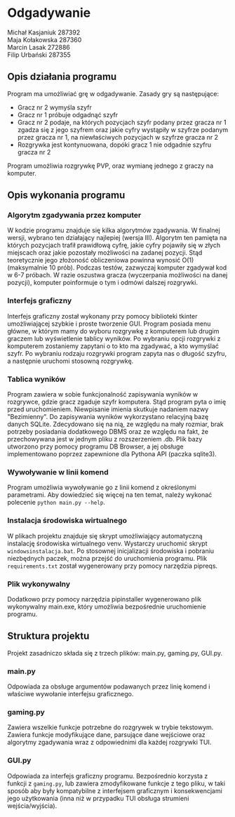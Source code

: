 # Odgadywanie
Michał Kasjaniuk 287392  
Maja Kołakowska 287360  
Marcin Lasak 272886  
Filip Urbański 287355 

## Opis działania programu 
Program ma umożliwiać grę w odgadywanie. Zasady gry są następujące: 
- Gracz nr 2 wymyśla szyfr
- Gracz nr 1 próbuje odgadnąć szyfr
- Gracz nr 2 podaje, na których pozycjach szyfr podany przez gracza nr 1 zgadza się z jego szyfrem oraz jakie cyfry wystąpiły w szyfrze podanym przez gracza nr 1, na niewłaściwych pozycjach w szyfrze gracza nr 2
- Rozgrywka jest kontynuowana, dopóki gracz 1 nie odgadnie szyfru gracza nr 2

 Program umożliwia rozgrywkę PVP, oraz wymianę jednego z graczy na komputer.
## Opis wykonania programu 
### Algorytm zgadywania przez komputer 
W kodzie programu znajduje się kilka algorytmów zgadywania. W finalnej wersji, wybrano ten działający najlepiej (wersja III). Algorytm ten pamięta na których pozycjach trafił prawidłową cyfrę, jakie cyfry pojawiły się w złych miejscach oraz jakie pozostały możliwości na zadanej pozycji. Stąd teoretycznie jego złożoność obliczeniowa powinna wynosić O(1) (maksymalnie 10 prób). Podczas testów, zazwyczaj komputer zgadywał kod w 6-7 próbach. W razie oszustwa gracza (wyczerpania możliwości na danej pozycji), komputer poinformuje o tym i odmówi dalszej rozgrywki.
### Interfejs graficzny 
Interfejs graficzny został wykonany przy pomocy biblioteki tkinter umożliwiającej szybkie i proste tworzenie GUI. Program posiada menu główne, w którym mamy do wyboru rozgrywkę z komputerem lub drugim graczem lub wyświetlenie tablicy wyników. Po wybraniu opcji rozgrywki z komputerem zostaniemy zapytani o to kto ma zgadywać, a kto wymyślać szyfr. Po wybraniu rodzaju rozgrywki program zapyta nas o długość szyfru, a następnie uruchomi stosowną rozgrywkę.
### Tablica wyników 
Program zawiera w sobie funkcjonalność zapisywania wyników w rozgrywce, gdzie gracz zgaduje szyfr komputera. Stąd program pyta o imię przed uruchomieniem. Niewpisanie imienia skutkuje nadaniem nazwy "Bezimienny". Do zapisywania wyników wykorzystano relacyjną bazę danych SQLite. Zdecydowano się na nią, ze względu na mały rozmiar, brak potrzeby posiadania dodatkowego DBMS oraz ze względu na fakt, że przechowywana jest w jednym pliku z rozszerzeniem .db. Plik bazy utworzono przy pomocy programu DB Browser, a jej obsługe implementowano poprzez zapewnione dla Pythona API (paczka sqlite3).
### Wywoływanie w linii komend 
Program umożliwia wywoływanie go z linii komend z określonymi parametrami. Aby dowiedzieć się więcej na ten temat, należy wykonać polecenie `python main.py --help`. 
### Instalacja środowiska wirtualnego 
W plikach projektu znajduje się skrypt umożliwiający automatyczną instalację środowiska wirtualnego venv. Wystarczy uruchomić skrypt `windowsinstalacja.bat`. Po stosownej inicjalizacji środowiska i pobraniu niezbędnych paczek, można przejść do uruchomienia programu. Plik `requirements.txt` został wygenerowany przy pomocy narzędzia pipreqs.
### Plik wykonywalny 
Dodatkowo przy pomocy narzędzia pipinstaller wygenerowano plik wykonywalny main.exe, który umożliwia bezpośrednie uruchomienie programu. 
## Struktura projektu 
Projekt zasadniczo składa się z trzech plików: main.py, gaming.py, GUI.py. 
### main.py 
Odpowiada za obsługe argumentów podawanych przez linię komend i właściwe wywołanie interfejsu graficznego. 
### gaming.py 
Zawiera wszelkie funkcje potrzebne do rozgrywek w trybie tekstowym. Zawiera funkcje modyfikujące dane, parsujące dane wejściowe oraz algorytmy zgadywania wraz z odpowiednimi dla każdej rozgrywki TUI. 
### GUI.py 
Odpowiada za interfejs graficzny programu. Bezpośrednio korzysta z funkcji z `gaming.py`, lub zawiera zmodyfikowane funkcje z tego pliku, w taki sposób aby były kompatybilne z interfejsem graficznym i konsekwencjami jego użytkowania (inna niż w przypadku TUI obsługa strumieni wejścia/wyjścia).


